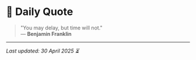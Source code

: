 # 📜 Daily Quote

> "You may delay, but time will not."  
> — **Benjamin Franklin**

---

_Last updated: 30 April 2025 ⏳_
